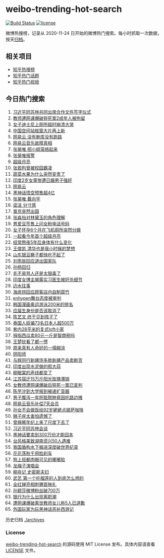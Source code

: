 # weibo-trending-hot-search

[![Build Status](https://github.com/justjavac/weibo-trending-hot-search/workflows/ci/badge.svg?branch=master)](https://github.com/justjavac/weibo-trending-hot-search/actions)
[![license](https://img.shields.io/github/license/justjavac/weibo-trending-hot-search)](https://github.com/justjavac/weibo-trending-hot-search/blob/master/LICENSE)

微博热搜榜，记录从 2020-11-24 日开始的微博热门搜索。每小时抓取一次数据，按天[归档](./archives)。

## 相关项目

- [知乎热搜榜](https://github.com/justjavac/zhihu-trending-top-search)
- [知乎热门话题](https://github.com/justjavac/zhihu-trending-hot-questions)
- [知乎热门视频](https://github.com/justjavac/zhihu-trending-hot-video)

## 今日热门搜索

<!-- BEGIN -->
<!-- 最后更新时间 Tue Aug 20 2024 03:13:55 GMT+0800 (China Standard Time) -->

1. [习近平同苏林共同出席合作文件签字仪式](https://s.weibo.com//weibo?q=%23%E4%B9%A0%E8%BF%91%E5%B9%B3%E5%90%8C%E8%8B%8F%E6%9E%97%E5%85%B1%E5%90%8C%E5%87%BA%E5%B8%AD%E5%90%88%E4%BD%9C%E6%96%87%E4%BB%B6%E7%AD%BE%E5%AD%97%E4%BB%AA%E5%BC%8F%23&Refer=new_time)
1. [教师遭网课爆破猝死案2成年人被拘留](https://s.weibo.com//weibo?q=%23%E6%95%99%E5%B8%88%E9%81%AD%E7%BD%91%E8%AF%BE%E7%88%86%E7%A0%B4%E7%8C%9D%E6%AD%BB%E6%A1%882%E6%88%90%E5%B9%B4%E4%BA%BA%E8%A2%AB%E6%8B%98%E7%95%99%23&t=31&band_rank=23&Refer=top)
1. [女子迪士尼上厕所超时崩溃大哭](https://s.weibo.com//weibo?q=%23%E5%A5%B3%E5%AD%90%E8%BF%AA%E5%A3%AB%E5%B0%BC%E4%B8%8A%E5%8E%95%E6%89%80%E8%B6%85%E6%97%B6%E5%B4%A9%E6%BA%83%E5%A4%A7%E5%93%AD%23&t=31&band_rank=1&Refer=top)
1. [中国空间站舷窗大片再上新](https://s.weibo.com//weibo?q=%23%E4%B8%AD%E5%9B%BD%E7%A9%BA%E9%97%B4%E7%AB%99%E8%88%B7%E7%AA%97%E5%A4%A7%E7%89%87%E5%86%8D%E4%B8%8A%E6%96%B0%23&t=31&band_rank=3&Refer=top)
1. [网易云 没有删库没有跑路](https://s.weibo.com//weibo?q=%E7%BD%91%E6%98%93%E4%BA%91%20%E6%B2%A1%E6%9C%89%E5%88%A0%E5%BA%93%E6%B2%A1%E6%9C%89%E8%B7%91%E8%B7%AF&t=31&band_rank=2&Refer=top)
1. [网易云音乐故障真相](https://s.weibo.com//weibo?q=%23%E7%BD%91%E6%98%93%E4%BA%91%E9%9F%B3%E4%B9%90%E6%95%85%E9%9A%9C%E7%9C%9F%E7%9B%B8%23&t=31&band_rank=20&Refer=top)
1. [张昊唯 把小姐笼络起来](https://s.weibo.com//weibo?q=%E5%BC%A0%E6%98%8A%E5%94%AF%20%E6%8A%8A%E5%B0%8F%E5%A7%90%E7%AC%BC%E7%BB%9C%E8%B5%B7%E6%9D%A5&t=31&band_rank=5&Refer=top)
1. [张昊唯报警](https://s.weibo.com//weibo?q=%E5%BC%A0%E6%98%8A%E5%94%AF%E6%8A%A5%E8%AD%A6&t=31&band_rank=12&Refer=top)
1. [超级月亮](https://s.weibo.com//weibo?q=%23%E8%B6%85%E7%BA%A7%E6%9C%88%E4%BA%AE%23&t=31&band_rank=27&Refer=top)
1. [张若昀曾被校园霸凌](https://s.weibo.com//weibo?q=%E5%BC%A0%E8%8B%A5%E6%98%80%E6%9B%BE%E8%A2%AB%E6%A0%A1%E5%9B%AD%E9%9C%B8%E5%87%8C&t=31&band_rank=9&Refer=top)
1. [蔬菜水果为什么突然变贵了](https://s.weibo.com//weibo?q=%23%E8%94%AC%E8%8F%9C%E6%B0%B4%E6%9E%9C%E4%B8%BA%E4%BB%80%E4%B9%88%E7%AA%81%E7%84%B6%E5%8F%98%E8%B4%B5%E4%BA%86%23&t=31&band_rank=10&Refer=top)
1. [印度2岁女童惨遭已婚男子强奸](https://s.weibo.com//weibo?q=%23%E5%8D%B0%E5%BA%A62%E5%B2%81%E5%A5%B3%E7%AB%A5%E6%83%A8%E9%81%AD%E5%B7%B2%E5%A9%9A%E7%94%B7%E5%AD%90%E5%BC%BA%E5%A5%B8%23&t=31&band_rank=11&Refer=top)
1. [网易云](https://s.weibo.com//weibo?q=%E7%BD%91%E6%98%93%E4%BA%91&t=31&band_rank=15&Refer=top)
1. [黑神话悟空预售超4亿](https://s.weibo.com//weibo?q=%23%E9%BB%91%E7%A5%9E%E8%AF%9D%E6%82%9F%E7%A9%BA%E9%A2%84%E5%94%AE%E8%B6%854%E4%BA%BF%23&t=31&band_rank=15&Refer=top)
1. [张昊唯 戴向宇](https://s.weibo.com//weibo?q=%E5%BC%A0%E6%98%8A%E5%94%AF%20%E6%88%B4%E5%90%91%E5%AE%87&t=31&band_rank=7&Refer=top)
1. [梁洁 分寸感](https://s.weibo.com//weibo?q=%E6%A2%81%E6%B4%81%20%E5%88%86%E5%AF%B8%E6%84%9F&t=31&band_rank=4&Refer=top)
1. [普京突然出国](https://s.weibo.com//weibo?q=%23%E6%99%AE%E4%BA%AC%E7%AA%81%E7%84%B6%E5%87%BA%E5%9B%BD%23&t=31&band_rank=14&Refer=top)
1. [张淼怡对林黛玉的角色理解](https://s.weibo.com//weibo?q=%23%E5%BC%A0%E6%B7%BC%E6%80%A1%E5%AF%B9%E6%9E%97%E9%BB%9B%E7%8E%89%E7%9A%84%E8%A7%92%E8%89%B2%E7%90%86%E8%A7%A3%23&t=31&band_rank=8&Refer=top)
1. [男爱豆签售上问女粉电话号码](https://s.weibo.com//weibo?q=%23%E7%94%B7%E7%88%B1%E8%B1%86%E7%AD%BE%E5%94%AE%E4%B8%8A%E9%97%AE%E5%A5%B3%E7%B2%89%E7%94%B5%E8%AF%9D%E5%8F%B7%E7%A0%81%23&t=31&band_rank=18&Refer=top)
1. [女子怀孕6个月在飞机厕所突然分娩](https://s.weibo.com//weibo?q=%23%E5%A5%B3%E5%AD%90%E6%80%80%E5%AD%956%E4%B8%AA%E6%9C%88%E5%9C%A8%E9%A3%9E%E6%9C%BA%E5%8E%95%E6%89%80%E7%AA%81%E7%84%B6%E5%88%86%E5%A8%A9%23&t=31&band_rank=16&Refer=top)
1. [一起看今年首个超级月亮](https://s.weibo.com//weibo?q=%23%E4%B8%80%E8%B5%B7%E7%9C%8B%E4%BB%8A%E5%B9%B4%E9%A6%96%E4%B8%AA%E8%B6%85%E7%BA%A7%E6%9C%88%E4%BA%AE%23&t=31&band_rank=40&Refer=top)
1. [经常熬夜5年后身体有什么变化](https://s.weibo.com//weibo?q=%23%E7%BB%8F%E5%B8%B8%E7%86%AC%E5%A4%9C5%E5%B9%B4%E5%90%8E%E8%BA%AB%E4%BD%93%E6%9C%89%E4%BB%80%E4%B9%88%E5%8F%98%E5%8C%96%23&t=31&band_rank=25&Refer=top)
1. [王俊凯 清华也是我小时候的梦想](https://s.weibo.com//weibo?q=%E7%8E%8B%E4%BF%8A%E5%87%AF%20%E6%B8%85%E5%8D%8E%E4%B9%9F%E6%98%AF%E6%88%91%E5%B0%8F%E6%97%B6%E5%80%99%E7%9A%84%E6%A2%A6%E6%83%B3&t=31&band_rank=17&Refer=top)
1. [山东银豆橛子都快吃不起了](https://s.weibo.com//weibo?q=%23%E5%B1%B1%E4%B8%9C%E9%93%B6%E8%B1%86%E6%A9%9B%E5%AD%90%E9%83%BD%E5%BF%AB%E5%90%83%E4%B8%8D%E8%B5%B7%E4%BA%86%23&t=31&band_rank=17&Refer=top)
1. [刘雨辰回应退出国家队](https://s.weibo.com//weibo?q=%23%E5%88%98%E9%9B%A8%E8%BE%B0%E5%9B%9E%E5%BA%94%E9%80%80%E5%87%BA%E5%9B%BD%E5%AE%B6%E9%98%9F%23&t=31&band_rank=6&Refer=top)
1. [孙杨回归](https://s.weibo.com//weibo?q=%E5%AD%99%E6%9D%A8%E5%9B%9E%E5%BD%92&t=31&band_rank=31&Refer=top)
1. [毛不易骂人还是太狠毒了](https://s.weibo.com//weibo?q=%E6%AF%9B%E4%B8%8D%E6%98%93%E9%AA%82%E4%BA%BA%E8%BF%98%E6%98%AF%E5%A4%AA%E7%8B%A0%E6%AF%92%E4%BA%86&t=31&band_rank=28&Refer=top)
1. [印度女博主揭露实习医生被奸杀细节](https://s.weibo.com//weibo?q=%23%E5%8D%B0%E5%BA%A6%E5%A5%B3%E5%8D%9A%E4%B8%BB%E6%8F%AD%E9%9C%B2%E5%AE%9E%E4%B9%A0%E5%8C%BB%E7%94%9F%E8%A2%AB%E5%A5%B8%E6%9D%80%E7%BB%86%E8%8A%82%23&t=31&band_rank=41&Refer=top)
1. [边水往事](https://s.weibo.com//weibo?q=%E8%BE%B9%E6%B0%B4%E5%BE%80%E4%BA%8B&t=31&band_rank=49&Refer=top)
1. [海底捞回应顾客店内自制腐竹](https://s.weibo.com//weibo?q=%23%E6%B5%B7%E5%BA%95%E6%8D%9E%E5%9B%9E%E5%BA%94%E9%A1%BE%E5%AE%A2%E5%BA%97%E5%86%85%E8%87%AA%E5%88%B6%E8%85%90%E7%AB%B9%23&t=31&band_rank=19&Refer=top)
1. [enhypen舞台态度被审判](https://s.weibo.com//weibo?q=enhypen%E8%88%9E%E5%8F%B0%E6%80%81%E5%BA%A6%E8%A2%AB%E5%AE%A1%E5%88%A4&t=31&band_rank=44&Refer=top)
1. [韩国漫画奥运游泳200米的排名](https://s.weibo.com//weibo?q=%23%E9%9F%A9%E5%9B%BD%E6%BC%AB%E7%94%BB%E5%A5%A5%E8%BF%90%E6%B8%B8%E6%B3%B3200%E7%B1%B3%E7%9A%84%E6%8E%92%E5%90%8D%23&t=31&band_rank=45&Refer=top)
1. [应届生身份是否该取消了](https://s.weibo.com//weibo?q=%23%E5%BA%94%E5%B1%8A%E7%94%9F%E8%BA%AB%E4%BB%BD%E6%98%AF%E5%90%A6%E8%AF%A5%E5%8F%96%E6%B6%88%E4%BA%86%23&t=31&band_rank=49&Refer=top)
1. [陈艺文 终于见到孩子了](https://s.weibo.com//weibo?q=%E9%99%88%E8%89%BA%E6%96%87%20%E7%BB%88%E4%BA%8E%E8%A7%81%E5%88%B0%E5%AD%A9%E5%AD%90%E4%BA%86&t=31&band_rank=31&Refer=top)
1. [泰国人妖骗73名日本人超500万](https://s.weibo.com//weibo?q=%23%E6%B3%B0%E5%9B%BD%E4%BA%BA%E5%A6%96%E9%AA%9773%E5%90%8D%E6%97%A5%E6%9C%AC%E4%BA%BA%E8%B6%85500%E4%B8%87%23&t=31&band_rank=36&Refer=top)
1. [套内28平米的复式loft小家](https://s.weibo.com//weibo?q=%E5%A5%97%E5%86%8528%E5%B9%B3%E7%B1%B3%E7%9A%84%E5%A4%8D%E5%BC%8Floft%E5%B0%8F%E5%AE%B6&t=31&band_rank=26&Refer=top)
1. [拇指西瓜卖80元一斤是智商税吗](https://s.weibo.com//weibo?q=%23%E6%8B%87%E6%8C%87%E8%A5%BF%E7%93%9C%E5%8D%9680%E5%85%83%E4%B8%80%E6%96%A4%E6%98%AF%E6%99%BA%E5%95%86%E7%A8%8E%E5%90%97%23&t=31&band_rank=37&Refer=top)
1. [王楚钦看了都一愣](https://s.weibo.com//weibo?q=%23%E7%8E%8B%E6%A5%9A%E9%92%A6%E7%9C%8B%E4%BA%86%E9%83%BD%E4%B8%80%E6%84%A3%23&t=31&band_rank=32&Refer=top)
1. [原来真有人命好的一塌糊涂](https://s.weibo.com//weibo?q=%23%E5%8E%9F%E6%9D%A5%E7%9C%9F%E6%9C%89%E4%BA%BA%E5%91%BD%E5%A5%BD%E7%9A%84%E4%B8%80%E5%A1%8C%E7%B3%8A%E6%B6%82%23&t=31&band_rank=25&Refer=top)
1. [阴阳师](https://s.weibo.com//weibo?q=%E9%98%B4%E9%98%B3%E5%B8%88&t=31&band_rank=44&Refer=top)
1. [与辉同行新疆场多款新疆产品卖断货](https://s.weibo.com//weibo?q=%23%E4%B8%8E%E8%BE%89%E5%90%8C%E8%A1%8C%E6%96%B0%E7%96%86%E5%9C%BA%E5%A4%9A%E6%AC%BE%E6%96%B0%E7%96%86%E4%BA%A7%E5%93%81%E5%8D%96%E6%96%AD%E8%B4%A7%23&t=31&band_rank=10&Refer=top)
1. [印度出现水泥做的假大蒜](https://s.weibo.com//weibo?q=%23%E5%8D%B0%E5%BA%A6%E5%87%BA%E7%8E%B0%E6%B0%B4%E6%B3%A5%E5%81%9A%E7%9A%84%E5%81%87%E5%A4%A7%E8%92%9C%23&t=31&band_rank=9&Refer=top)
1. [柳眠棠的声线都变了](https://s.weibo.com//weibo?q=%E6%9F%B3%E7%9C%A0%E6%A3%A0%E7%9A%84%E5%A3%B0%E7%BA%BF%E9%83%BD%E5%8F%98%E4%BA%86&t=31&band_rank=40&Refer=top)
1. [江苏宿迁15万斤阳光玫瑰滞销](https://s.weibo.com//weibo?q=%23%E6%B1%9F%E8%8B%8F%E5%AE%BF%E8%BF%8115%E4%B8%87%E6%96%A4%E9%98%B3%E5%85%89%E7%8E%AB%E7%91%B0%E6%BB%9E%E9%94%80%23&t=31&band_rank=42&Refer=top)
1. [女教师遭网课爆破后猝死一案已宣判](https://s.weibo.com//weibo?q=%23%E5%A5%B3%E6%95%99%E5%B8%88%E9%81%AD%E7%BD%91%E8%AF%BE%E7%88%86%E7%A0%B4%E5%90%8E%E7%8C%9D%E6%AD%BB%E4%B8%80%E6%A1%88%E5%B7%B2%E5%AE%A3%E5%88%A4%23&t=31&band_rank=21&Refer=top)
1. [陈芋汐到大学报到被递扩音器](https://s.weibo.com//weibo?q=%23%E9%99%88%E8%8A%8B%E6%B1%90%E5%88%B0%E5%A4%A7%E5%AD%A6%E6%8A%A5%E5%88%B0%E8%A2%AB%E9%80%92%E6%89%A9%E9%9F%B3%E5%99%A8%23&t=31&band_rank=36&Refer=top)
1. [男子腹泻一年肝脏脓肿竟因吃路边摊](https://s.weibo.com//weibo?q=%23%E7%94%B7%E5%AD%90%E8%85%B9%E6%B3%BB%E4%B8%80%E5%B9%B4%E8%82%9D%E8%84%8F%E8%84%93%E8%82%BF%E7%AB%9F%E5%9B%A0%E5%90%83%E8%B7%AF%E8%BE%B9%E6%91%8A%23&t=31&band_rank=24&Refer=top)
1. [网易云音乐补偿7天会员](https://s.weibo.com//weibo?q=%23%E7%BD%91%E6%98%93%E4%BA%91%E9%9F%B3%E4%B9%90%E8%A1%A5%E5%81%BF7%E5%A4%A9%E4%BC%9A%E5%91%98%23&t=31&band_rank=22&Refer=top)
1. [孙女不会做饭给92岁姥姥点披萨咖啡](https://s.weibo.com//weibo?q=%23%E5%AD%99%E5%A5%B3%E4%B8%8D%E4%BC%9A%E5%81%9A%E9%A5%AD%E7%BB%9992%E5%B2%81%E5%A7%A5%E5%A7%A5%E7%82%B9%E6%8A%AB%E8%90%A8%E5%92%96%E5%95%A1%23&t=31&band_rank=10&Refer=top)
1. [狮子座太害怕遗憾了](https://s.weibo.com//weibo?q=%23%E7%8B%AE%E5%AD%90%E5%BA%A7%E5%A4%AA%E5%AE%B3%E6%80%95%E9%81%97%E6%86%BE%E4%BA%86%23&t=31&band_rank=33&Refer=top)
1. [曾舜晞年纪上来了尺度下去了](https://s.weibo.com//weibo?q=%E6%9B%BE%E8%88%9C%E6%99%9E%E5%B9%B4%E7%BA%AA%E4%B8%8A%E6%9D%A5%E4%BA%86%E5%B0%BA%E5%BA%A6%E4%B8%8B%E5%8E%BB%E4%BA%86&t=31&band_rank=50&Refer=top)
1. [习近平同苏林会谈](https://s.weibo.com//weibo?q=%23%E4%B9%A0%E8%BF%91%E5%B9%B3%E5%90%8C%E8%8B%8F%E6%9E%97%E4%BC%9A%E8%B0%88%23&Refer=new_time)
1. [黑神话要卖到300万份才能回本](https://s.weibo.com//weibo?q=%23%E9%BB%91%E7%A5%9E%E8%AF%9D%E8%A6%81%E5%8D%96%E5%88%B0300%E4%B8%87%E4%BB%BD%E6%89%8D%E8%83%BD%E5%9B%9E%E6%9C%AC%23&t=31&band_rank=43&Refer=top)
1. [台风格美致湖南资兴50人遇难](https://s.weibo.com//weibo?q=%23%E5%8F%B0%E9%A3%8E%E6%A0%BC%E7%BE%8E%E8%87%B4%E6%B9%96%E5%8D%97%E8%B5%84%E5%85%B450%E4%BA%BA%E9%81%87%E9%9A%BE%23&t=31&band_rank=38&Refer=top)
1. [我国盾构水下掘进深度破世界纪录](https://s.weibo.com//weibo?q=%23%E6%88%91%E5%9B%BD%E7%9B%BE%E6%9E%84%E6%B0%B4%E4%B8%8B%E6%8E%98%E8%BF%9B%E6%B7%B1%E5%BA%A6%E7%A0%B4%E4%B8%96%E7%95%8C%E7%BA%AA%E5%BD%95%23&t=31&band_rank=3&Refer=top)
1. [花花荡秋千用脸刹车](https://s.weibo.com//weibo?q=%23%E8%8A%B1%E8%8A%B1%E8%8D%A1%E7%A7%8B%E5%8D%83%E7%94%A8%E8%84%B8%E5%88%B9%E8%BD%A6%23&t=31&band_rank=30&Refer=top)
1. [狗上班都肉眼可见的嘟嘟脸](https://s.weibo.com//weibo?q=%E7%8B%97%E4%B8%8A%E7%8F%AD%E9%83%BD%E8%82%89%E7%9C%BC%E5%8F%AF%E8%A7%81%E7%9A%84%E5%98%9F%E5%98%9F%E8%84%B8&t=31&band_rank=48&Refer=top)
1. [龙梅子演唱会](https://s.weibo.com//weibo?q=%E9%BE%99%E6%A2%85%E5%AD%90%E6%BC%94%E5%94%B1%E4%BC%9A&t=31&band_rank=34&Refer=top)
1. [柳舟记 史密斯夫妇](https://s.weibo.com//weibo?q=%E6%9F%B3%E8%88%9F%E8%AE%B0%20%E5%8F%B2%E5%AF%86%E6%96%AF%E5%A4%AB%E5%A6%87&t=31&band_rank=46&Refer=top)
1. [武艺 第一个吃榴莲的人到底怎么想的](https://s.weibo.com//weibo?q=%E6%AD%A6%E8%89%BA%20%E7%AC%AC%E4%B8%80%E4%B8%AA%E5%90%83%E6%A6%B4%E8%8E%B2%E7%9A%84%E4%BA%BA%E5%88%B0%E5%BA%95%E6%80%8E%E4%B9%88%E6%83%B3%E7%9A%84&t=31&band_rank=29&Refer=top)
1. [全红婵亮相刺猬首映礼](https://s.weibo.com//weibo?q=%23%E5%85%A8%E7%BA%A2%E5%A9%B5%E4%BA%AE%E7%9B%B8%E5%88%BA%E7%8C%AC%E9%A6%96%E6%98%A0%E7%A4%BC%23&t=31&band_rank=35&Refer=top)
1. [孙颖莎微博粉丝破700万](https://s.weibo.com//weibo?q=%23%E5%AD%99%E9%A2%96%E8%8E%8E%E5%BE%AE%E5%8D%9A%E7%B2%89%E4%B8%9D%E7%A0%B4700%E4%B8%87%23&t=31&band_rank=47&Refer=top)
1. [银行为什么出现离职潮](https://s.weibo.com//weibo?q=%23%E9%93%B6%E8%A1%8C%E4%B8%BA%E4%BB%80%E4%B9%88%E5%87%BA%E7%8E%B0%E7%A6%BB%E8%81%8C%E6%BD%AE%23&t=31&band_rank=13&Refer=top)
1. [遭网课爆破离世教师女儿称5人已道歉](https://s.weibo.com//weibo?q=%23%E9%81%AD%E7%BD%91%E8%AF%BE%E7%88%86%E7%A0%B4%E7%A6%BB%E4%B8%96%E6%95%99%E5%B8%88%E5%A5%B3%E5%84%BF%E7%A7%B05%E4%BA%BA%E5%B7%B2%E9%81%93%E6%AD%89%23&t=31&band_rank=39&Refer=top)
1. [外国玩家为玩黑神话恶补西游记](https://s.weibo.com//weibo?q=%23%E5%A4%96%E5%9B%BD%E7%8E%A9%E5%AE%B6%E4%B8%BA%E7%8E%A9%E9%BB%91%E7%A5%9E%E8%AF%9D%E6%81%B6%E8%A1%A5%E8%A5%BF%E6%B8%B8%E8%AE%B0%23&t=31&band_rank=49&Refer=top)

<!-- END -->

历史归档 [./archives](./archives)

### License

[weibo-trending-hot-search](https://github.com/justjavac/weibo-trending-hot-search) 的源码使用 MIT License
发布。具体内容请查看 [LICENSE](./LICENSE) 文件。
